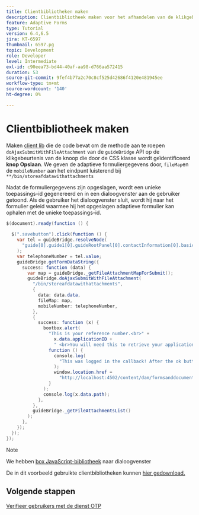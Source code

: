 ```yaml
---
title: Clientbibliotheken maken
description: Clientbibliotheek maken voor het afhandelen van de klikgebeurtenis "Opslaan en afsluiten"
feature: Adaptive Forms
type: Tutorial
version: 6.4,6.5
jira: KT-6597
thumbnail: 6597.pg
topic: Development
role: Developer
level: Intermediate
exl-id: c90eea73-bd44-40af-aa98-d766aa572415
duration: 53
source-git-commit: 9fef4b77a2c70c8cf525d42686f4120e481945ee
workflow-type: tm+mt
source-wordcount: '140'
ht-degree: 0%

---
```


# Clientbibliotheek maken

Maken [client lib](https://experienceleague.adobe.com/docs/experience-manager-65/developing/introduction/clientlibs.html) die de code bevat om de methode aan te roepen `doAjaxSubmitWithFileAttachment` van de `guideBridge` API op de klikgebeurtenis van de knoop die door de CSS klasse wordt geïdentificeerd **knop Opslaan**.  We geven de adaptieve formuliergegevens door, `fileMap`en de `mobileNumber` aan het eindpunt luisterend bij `**/bin/storeafdatawithattachments`

Nadat de formuliergegevens zijn opgeslagen, wordt een unieke toepassings-id gegenereerd en in een dialoogvenster aan de gebruiker getoond. Als de gebruiker het dialoogvenster sluit, wordt hij naar het formulier geleid waarmee hij het opgeslagen adaptieve formulier kan ophalen met de unieke toepassings-id.

```java
$(document).ready(function () {
  
  $(".savebutton").click(function () {
    var tel = guideBridge.resolveNode(
      "guide[0].guide1[0].guideRootPanel[0].contactInformation[0].basicContact[0].telephoneNumber[0]"
    );
    var telephoneNumber = tel.value;
    guideBridge.getFormDataString({
      success: function (data) {
        var map = guideBridge._getFileAttachmentMapForSubmit();
        guideBridge.doAjaxSubmitWithFileAttachment(
          "/bin/storeafdatawithattachments",
          {
            data: data.data,
            fileMap: map,
            mobileNumber: telephoneNumber,
          },
          {
            success: function (x) {
              bootbox.alert(
                "This is your reference number.<br>" +
                  x.data.applicationID +
                  " <br>You will need this to retrieve your application",
                function () {
                  console.log(
                    "This was logged in the callback! After the ok button was pressed"
                  );
                  window.location.href =
                    "http://localhost:4502/content/dam/formsanddocuments/myaccountform/jcr:content?wcmmode=disabled";
                }
              );
              console.log(x.data.path);
            },
          },
          guideBridge._getFileAttachmentsList()
        );
      },
    });
  });
});
```

>[!NOTE]
> We hebben [box JavaScript-bibliotheek](https://bootboxjs.com/examples.html) naar dialoogvenster

De in dit voorbeeld gebruikte clientbibliotheken kunnen [hier gedownload.](assets/store-af-with-attachments-client-lib.zip)

## Volgende stappen

[Verifieer gebruikers met de dienst OTP](./verify-users-with-otp.md)
